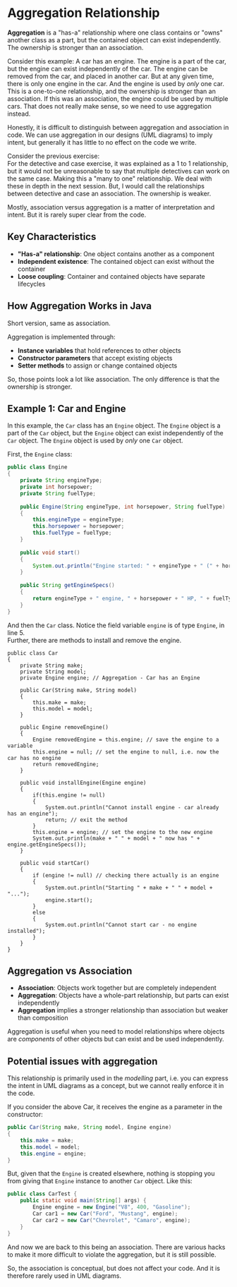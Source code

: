 # Aggregation Relationship

**Aggregation** is a "has-a" relationship where one class contains or "owns" another class as a part, but the contained object can exist independently. The ownership is stronger than an association.

Consider this example: A car has an engine. The engine is a part of the car, but the engine can exist independently of the car. The engine can be removed from the car, and placed in another car. But at any given time, there is only one engine in the car. And the engine is used by _only_ one car.\
This is a one-to-one relationship, and the ownership is stronger than an association. If this was an association, the engine could be used by multiple cars. That does not really make sense, so we need to use aggregation instead.

Honestly, it is difficult to distinguish between aggregation and association in code. We can use aggregation in our designs (UML diagrams) to imply intent, but generally it has little to no effect on the code we write. 

Consider the previous exercise:\
For the detective and case exercise, it was explained as a 1 to 1 relationship, but it would not be unreasonable to say that multiple detectives can work on the same case. Making this a "many to one" relationship. We deal with these in depth in the next session. But, I would call the relationships between detective and case an association. The ownership is weaker.

Mostly, association versus aggregation is a matter of interpretation and intent. But it is rarely super clear from the code.

## Key Characteristics

- **"Has-a" relationship**: One object contains another as a component
- **Independent existence**: The contained object can exist without the container
- **Loose coupling**: Container and contained objects have separate lifecycles

## How Aggregation Works in Java

Short version, same as association.

Aggregation is implemented through:
- **Instance variables** that hold references to other objects
- **Constructor parameters** that accept existing objects
- **Setter methods** to assign or change contained objects

So, those points look a lot like association. The only difference is that the ownership is stronger.

## Example 1: Car and Engine

In this example, the `Car` class has an `Engine` object. The `Engine` object is a part of the `Car` object, but the `Engine` object can exist independently of the `Car` object. The `Engine` object is used by _only_ one `Car` object.

First, the `Engine` class:

```java
public class Engine 
{
    private String engineType;
    private int horsepower;
    private String fuelType;
    
    public Engine(String engineType, int horsepower, String fuelType) 
    {
        this.engineType = engineType;
        this.horsepower = horsepower;
        this.fuelType = fuelType;
    }
    
    public void start() 
    {
        System.out.println("Engine started: " + engineType + " (" + horsepower + " HP)");
    }
    
    public String getEngineSpecs() 
    {
        return engineType + " engine, " + horsepower + " HP, " + fuelType;
    }
}
```

And then the `Car` class. Notice the field variable `engine` is of type `Engine`, in line 5.\
Further, there are methods to install and remove the engine.

```java{5}
public class Car 
{
    private String make;
    private String model;
    private Engine engine; // Aggregation - Car has an Engine
    
    public Car(String make, String model) 
    {
        this.make = make;
        this.model = model;
    }

    public Engine removeEngine()
    {
        Engine removedEngine = this.engine; // save the engine to a variable
        this.engine = null; // set the engine to null, i.e. now the car has no engine
        return removedEngine;
    }
    
    public void installEngine(Engine engine) 
    {
        if(this.engine != null)
        {
            System.out.println("Cannot install engine - car already has an engine");
            return; // exit the method
        }
        this.engine = engine; // set the engine to the new engine
        System.out.println(make + " " + model + " now has " + engine.getEngineSpecs());
    }
    
    public void startCar() 
    {
        if (engine != null) // checking there actually is an engine
        {
            System.out.println("Starting " + make + " " + model + "...");
            engine.start();
        } 
        else 
        {
            System.out.println("Cannot start car - no engine installed");
        }
    }
}
```

## Aggregation vs Association

- **Association**: Objects work together but are completely independent
- **Aggregation**: Objects have a whole-part relationship, but parts can exist independently
- **Aggregation** implies a stronger relationship than association but weaker than composition

Aggregation is useful when you need to model relationships where objects are _components_ of other objects but can exist and be used independently.


## Potential issues with aggregation
This relationship is primarily used in the _modelling_ part, i.e. you can express the intent in UML diagrams as a concept, but we cannot really enforce it in the code.

If you consider the above Car, it receives the engine as a parameter in the constructor:

```java
public Car(String make, String model, Engine engine)
{
    this.make = make;
    this.model = model;
    this.engine = engine;
}
```

But, given that the `Engine` is created elsewhere, nothing is stopping you from giving that `Engine` instance to another `Car` object. Like this:

```java
public class CarTest {
    public static void main(String[] args) {
        Engine engine = new Engine("V8", 400, "Gasoline");
        Car car1 = new Car("Ford", "Mustang", engine);
        Car car2 = new Car("Chevrolet", "Camaro", engine);
    }
}
```

And now we are back to this being an association. There are various hacks to make it more difficult to violate the aggregation, but it is still possible.

So, the association is conceptual, but does not affect your code. And it is therefore rarely used in UML diagrams.